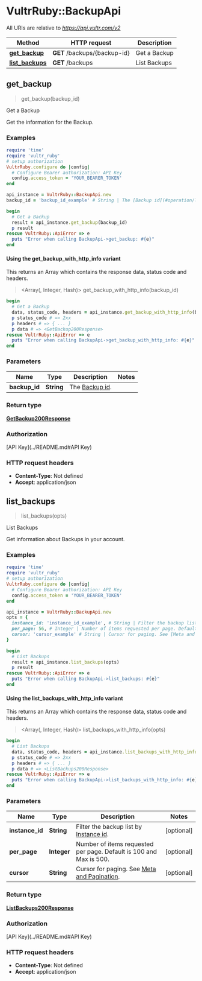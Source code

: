 # VultrRuby::BackupApi

All URIs are relative to *https://api.vultr.com/v2*

| Method | HTTP request | Description |
| ------ | ------------ | ----------- |
| [**get_backup**](BackupApi.md#get_backup) | **GET** /backups/{backup-id} | Get a Backup |
| [**list_backups**](BackupApi.md#list_backups) | **GET** /backups | List Backups |


## get_backup

> <GetBackup200Response> get_backup(backup_id)

Get a Backup

Get the information for the Backup.

### Examples

```ruby
require 'time'
require 'vultr_ruby'
# setup authorization
VultrRuby.configure do |config|
  # Configure Bearer authorization: API Key
  config.access_token = 'YOUR_BEARER_TOKEN'
end

api_instance = VultrRuby::BackupApi.new
backup_id = 'backup_id_example' # String | The [Backup id](#operation/list-backups).

begin
  # Get a Backup
  result = api_instance.get_backup(backup_id)
  p result
rescue VultrRuby::ApiError => e
  puts "Error when calling BackupApi->get_backup: #{e}"
end
```

#### Using the get_backup_with_http_info variant

This returns an Array which contains the response data, status code and headers.

> <Array(<GetBackup200Response>, Integer, Hash)> get_backup_with_http_info(backup_id)

```ruby
begin
  # Get a Backup
  data, status_code, headers = api_instance.get_backup_with_http_info(backup_id)
  p status_code # => 2xx
  p headers # => { ... }
  p data # => <GetBackup200Response>
rescue VultrRuby::ApiError => e
  puts "Error when calling BackupApi->get_backup_with_http_info: #{e}"
end
```

### Parameters

| Name | Type | Description | Notes |
| ---- | ---- | ----------- | ----- |
| **backup_id** | **String** | The [Backup id](#operation/list-backups). |  |

### Return type

[**GetBackup200Response**](GetBackup200Response.md)

### Authorization

[API Key](../README.md#API Key)

### HTTP request headers

- **Content-Type**: Not defined
- **Accept**: application/json


## list_backups

> <ListBackups200Response> list_backups(opts)

List Backups

Get information about Backups in your account.

### Examples

```ruby
require 'time'
require 'vultr_ruby'
# setup authorization
VultrRuby.configure do |config|
  # Configure Bearer authorization: API Key
  config.access_token = 'YOUR_BEARER_TOKEN'
end

api_instance = VultrRuby::BackupApi.new
opts = {
  instance_id: 'instance_id_example', # String | Filter the backup list by [Instance id](#operation/list-instances).
  per_page: 56, # Integer | Number of items requested per page. Default is 100 and Max is 500.
  cursor: 'cursor_example' # String | Cursor for paging. See [Meta and Pagination](#section/Introduction/Meta-and-Pagination).
}

begin
  # List Backups
  result = api_instance.list_backups(opts)
  p result
rescue VultrRuby::ApiError => e
  puts "Error when calling BackupApi->list_backups: #{e}"
end
```

#### Using the list_backups_with_http_info variant

This returns an Array which contains the response data, status code and headers.

> <Array(<ListBackups200Response>, Integer, Hash)> list_backups_with_http_info(opts)

```ruby
begin
  # List Backups
  data, status_code, headers = api_instance.list_backups_with_http_info(opts)
  p status_code # => 2xx
  p headers # => { ... }
  p data # => <ListBackups200Response>
rescue VultrRuby::ApiError => e
  puts "Error when calling BackupApi->list_backups_with_http_info: #{e}"
end
```

### Parameters

| Name | Type | Description | Notes |
| ---- | ---- | ----------- | ----- |
| **instance_id** | **String** | Filter the backup list by [Instance id](#operation/list-instances). | [optional] |
| **per_page** | **Integer** | Number of items requested per page. Default is 100 and Max is 500. | [optional] |
| **cursor** | **String** | Cursor for paging. See [Meta and Pagination](#section/Introduction/Meta-and-Pagination). | [optional] |

### Return type

[**ListBackups200Response**](ListBackups200Response.md)

### Authorization

[API Key](../README.md#API Key)

### HTTP request headers

- **Content-Type**: Not defined
- **Accept**: application/json


